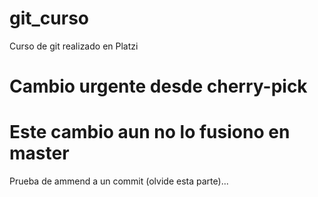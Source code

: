 # git_curso
Curso de git realizado en Platzi

# Cambio urgente desde cherry-pick

# Este cambio aun no lo fusiono en master

Prueba de ammend a un commit (olvide esta parte)...
